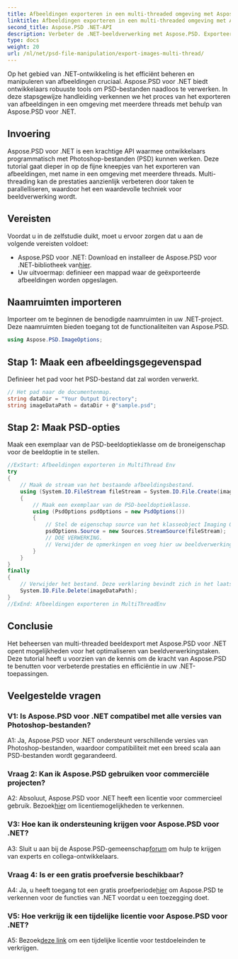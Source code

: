 ```yaml
---
title: Afbeeldingen exporteren in een multi-threaded omgeving met Aspose.PSD voor .NET
linktitle: Afbeeldingen exporteren in een multi-threaded omgeving met Aspose.PSD voor .NET
second_title: Aspose.PSD .NET-API
description: Verbeter de .NET-beeldverwerking met Aspose.PSD. Exporteer afbeeldingen in een omgeving met meerdere threads. Verbeter moeiteloos de prestaties en efficiëntie.
type: docs
weight: 20
url: /nl/net/psd-file-manipulation/export-images-multi-thread/
---
```

Op het gebied van .NET-ontwikkeling is het efficiënt beheren en manipuleren van afbeeldingen cruciaal. Aspose.PSD voor .NET biedt ontwikkelaars robuuste tools om PSD-bestanden naadloos te verwerken. In deze stapsgewijze handleiding verkennen we het proces van het exporteren van afbeeldingen in een omgeving met meerdere threads met behulp van Aspose.PSD voor .NET.
## Invoering
Aspose.PSD voor .NET is een krachtige API waarmee ontwikkelaars programmatisch met Photoshop-bestanden (PSD) kunnen werken. Deze tutorial gaat dieper in op de fijne kneepjes van het exporteren van afbeeldingen, met name in een omgeving met meerdere threads. Multi-threading kan de prestaties aanzienlijk verbeteren door taken te parallelliseren, waardoor het een waardevolle techniek voor beeldverwerking wordt.
## Vereisten
Voordat u in de zelfstudie duikt, moet u ervoor zorgen dat u aan de volgende vereisten voldoet:
-  Aspose.PSD voor .NET: Download en installeer de Aspose.PSD voor .NET-bibliotheek van[hier](https://releases.aspose.com/psd/net/).
- Uw uitvoermap: definieer een mappad waar de geëxporteerde afbeeldingen worden opgeslagen.
## Naamruimten importeren
Importeer om te beginnen de benodigde naamruimten in uw .NET-project. Deze naamruimten bieden toegang tot de functionaliteiten van Aspose.PSD.
```csharp
using Aspose.PSD.ImageOptions;

```
## Stap 1: Maak een afbeeldingsgegevenspad
Definieer het pad voor het PSD-bestand dat zal worden verwerkt.
```csharp
// Het pad naar de documentenmap.
string dataDir = "Your Output Directory";
string imageDataPath = dataDir + @"sample.psd";
```
## Stap 2: Maak PSD-opties
Maak een exemplaar van de PSD-beeldoptieklasse om de broneigenschap voor de beeldoptie in te stellen.
```csharp
//ExStart: Afbeeldingen exporteren in MultiThread Env
try
{
    // Maak de stream van het bestaande afbeeldingsbestand.
    using (System.IO.FileStream fileStream = System.IO.File.Create(imageDataPath))
    {
        // Maak een exemplaar van de PSD-beeldoptieklasse.
        using (PsdOptions psdOptions = new PsdOptions())
        {
            // Stel de eigenschap source van het klasseobject Imaging Option in.
            psdOptions.Source = new Sources.StreamSource(fileStream);
            // DOE VERWERKING.
            // Verwijder de opmerkingen en voeg hier uw beeldverwerkingslogica toe.
        }
    }
}
finally
{
    // Verwijder het bestand. Deze verklaring bevindt zich in het laatste blok om te zorgen voor een juiste verwijdering van hulpbronnen.
    System.IO.File.Delete(imageDataPath);
}
//ExEnd: Afbeeldingen exporteren in MultiThreadEnv
```
## Conclusie
Het beheersen van multi-threaded beeldexport met Aspose.PSD voor .NET opent mogelijkheden voor het optimaliseren van beeldverwerkingstaken. Deze tutorial heeft u voorzien van de kennis om de kracht van Aspose.PSD te benutten voor verbeterde prestaties en efficiëntie in uw .NET-toepassingen.

## Veelgestelde vragen

### V1: Is Aspose.PSD voor .NET compatibel met alle versies van Photoshop-bestanden?

A1: Ja, Aspose.PSD voor .NET ondersteunt verschillende versies van Photoshop-bestanden, waardoor compatibiliteit met een breed scala aan PSD-bestanden wordt gegarandeerd.

### Vraag 2: Kan ik Aspose.PSD gebruiken voor commerciële projecten?

 A2: Absoluut, Aspose.PSD voor .NET heeft een licentie voor commercieel gebruik. Bezoek[hier](https://purchase.aspose.com/buy) om licentiemogelijkheden te verkennen.

### V3: Hoe kan ik ondersteuning krijgen voor Aspose.PSD voor .NET?

 A3: Sluit u aan bij de Aspose.PSD-gemeenschap[forum](https://forum.aspose.com/c/psd/34) om hulp te krijgen van experts en collega-ontwikkelaars.

### Vraag 4: Is er een gratis proefversie beschikbaar?

 A4: Ja, u heeft toegang tot een gratis proefperiode[hier](https://releases.aspose.com/) om Aspose.PSD te verkennen voor de functies van .NET voordat u een toezegging doet.

### V5: Hoe verkrijg ik een tijdelijke licentie voor Aspose.PSD voor .NET?

 A5: Bezoek[deze link](https://purchase.aspose.com/temporary-license/) om een tijdelijke licentie voor testdoeleinden te verkrijgen.